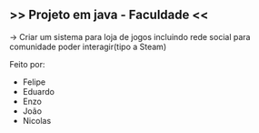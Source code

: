 ## >> Projeto em java - Faculdade << ##

-> Criar um sistema para loja de jogos incluindo rede social para comunidade poder interagir(tipo a Steam)

Feito por:
- Felipe
- Eduardo
- Enzo
- João
- Nicolas

